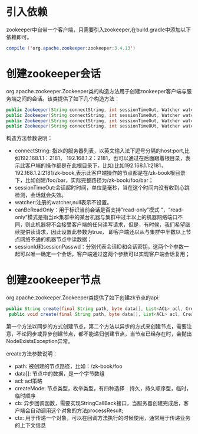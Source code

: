 # 引入依赖
zookeeper中自带一个客户端，只需要引入zookeeper,在build.gradle中添加以下依赖即可。
```java
compile ('org.apache.zookeeper:zookeeper:3.4.13')
```

# 创建zookeeper会话
org.apache.zookeeper.Zookeeper类的构造方法用于创建zookeeper客户端与服务端之间的会话。该类提供了如下几个构造方法：
```java
public Zookeeper(String connectString, int sessionTimeOut, Watcher watcher)
public Zookeeper(String connectString, int sessionTimeOut, Watcher watcher, boolean canBeReadOnly)
public Zookeeper(String connectString, int sessionTimeOut, Watcher watcher, long sessionId, byte[] sessionPasswd)
public Zookeeper(String connectString, int sessionTimeOUt, Watcher watcher, long sessionId, byte[] sessionPasswd,boolean canBeReadOnly)
```

构造方法参数说明：
- connectString: 指zk的服务器列表，以英文输入法下逗号分隔的host:port,比如192.168.1.1：2181， 192.168.1.2：2181，也可以通过在后面跟着根目录，表示此客户端的操作都是在此根目录下，比如:比如192.168.1.1:2181，192.168.1.2:2181/zk-book,表示此客户端操作的节点都是在/zk-book根目录下，比如创建/foo/bar，实际完整路径为/zk-book/foo/bar；
- sessionTimeOut:会话超时时间，单位是毫秒，当在这个时间内没有收到心跳检测，会话就会失效。
- watcher:注册的watcher,null表示不设置。
- canBeReadOnly：用于标识当前会话是否支持”read-only”模式 ”，“read-only”模式是指当zk集群中的某台机器与集群中过半以上的机器网络端口不同，则此机器将不会接受客户端的任何读写请求，但是，有时候，我们希望继续提供读请求，因此设置此参数为true， 即客户端还以从与集群中半数以上节点网络不通的机器节点中读数据；
- sessionId和sessionPasswd：分别代表会话ID和会话密钥，这两个个参数一起可以唯一确定一个会话，客户端通过这两个参数可以实现客户端会话复用；

# 创建zookeeper节点
org.apache.zookeeper.Zookeeper类提供了如下创建zk节点的api:
```java
public String create(final String path, byte data[], List<ACL> acl, CreateMode createMode)
 public void create(final String path, byte data[], List<ACL> acl, CreateMode createMode, StringCallback cb, Object ctx)
```
第一个方法以同步的方式创建节点，第二个方法以异步的方式来创建节点，需要注意，不论同步或异步创建节点，都不能递归创建节点，当节点已经存在时，会抛出NodeExistsException异常。

create方法参数说明：
- path: 被创建的节点路径，比如：/zk-book/foo
- data[]: 节点中的数据，是一个字节数组
- acl: acl策略
- createMode: 节点类型，枚举类型，有四种选择：持久，持久顺序型，临时，临时顺序
- cb: 异步回调函数，需要实现StringCallBack接口，当服务器创建完成后，客户端会自动调用这个对象的方法processResult;
- ctx: 用于传递一个对象，可以在回调方法执行的时候使用，通常用于传递业务的上下文信息



